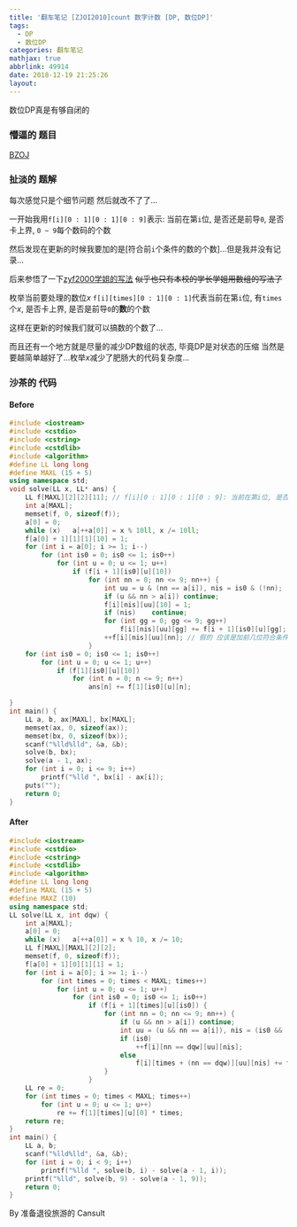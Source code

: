 ```yaml
---
title: '翻车笔记 [ZJOI2010]count 数字计数 [DP, 数位DP]'
tags:
  - DP
  - 数位DP
categories: 翻车笔记
mathjax: true
abbrlink: 49914
date: 2018-12-19 21:25:26
layout:
---
```


数位DP真是有够自闭的

<!--more-->

### 懵逼的 题目

[BZOJ](https://lydsy.com/JudgeOnline/problem.php?id=1833)

### 扯淡的 题解

每次感觉只是个细节问题 然后就改不了了...

一开始我用`f[i][0 : 1][0 : 1][0 : 9]`表示: 当前在第`i`位, 是否还是前导`0`, 是否卡上界, `0 ~ 9`每个数码的个数

然后发现在更新的时候我要加的是[符合前`i`个条件的数的个数]...但是我并没有记录...

后来参悟了一下[zyf2000学姐的写法](https://blog.csdn.net/Clove_unique/article/details/53081255) ~~似乎也只有本校的学长学姐用数组的写法了~~

枚举当前要处理的数位$x$ `f[i][times][0 : 1][0 : 1]`代表当前在第`i`位, 有`times`个$x$, 是否卡上界, 是否是前导`0`的**数**的个数

这样在更新的时候我们就可以搞数的个数了...

而且还有一个地方就是尽量的减少DP数组的状态, 毕竟DP是对状态的压缩 当然是要越简单越好了...枚举$x$减少了肥肠大的代码复杂度...

### 沙茶的 代码

#### Before

```cpp
#include <iostream>
#include <cstdio>
#include <cstring>
#include <cstdlib>
#include <algorithm>
#define LL long long
#define MAXL (15 + 5)
using namespace std;
void solve(LL x, LL* ans) {
	LL f[MAXL][2][2][11]; // f[i][0 : 1][0 : 1][0 : 9]: 当前在第i位, 是否还是前导0, 是否卡上界, 0 ~ 9每个数码的个数
	int a[MAXL];
	memset(f, 0, sizeof(f));
	a[0] = 0;
	while (x)	a[++a[0]] = x % 10ll, x /= 10ll;
	f[a[0] + 1][1][1][10] = 1;
	for (int i = a[0]; i >= 1; i--)
		for (int is0 = 0; is0 <= 1; is0++)
			for (int u = 0; u <= 1; u++)
				if (f[i + 1][is0][u][10])
					for (int nn = 0; nn <= 9; nn++) {
						int uu = u & (nn == a[i]), nis = is0 & (!nn);
						if (u && nn > a[i])	continue;
						f[i][nis][uu][10] = 1;
						if (nis)	continue;
						for (int gg = 0; gg <= 9; gg++)
							f[i][nis][uu][gg] += f[i + 1][is0][u][gg];
						++f[i][nis][uu][nn]; // 假的 应该是加前几位符合条件的数的个数, 所以要加一维表示最后一位?
					}
	for (int is0 = 0; is0 <= 1; is0++)
		for (int u = 0; u <= 1; u++)
			if (f[1][is0][u][10])
				for (int n = 0; n <= 9; n++)
					ans[n] += f[1][is0][u][n];

}
int main() {
	LL a, b, ax[MAXL], bx[MAXL];
	memset(ax, 0, sizeof(ax));
	memset(bx, 0, sizeof(bx));
	scanf("%lld%lld", &a, &b);
	solve(b, bx);
	solve(a - 1, ax);
	for (int i = 0; i <= 9; i++)
		printf("%lld ", bx[i] - ax[i]);
	puts("");
	return 0;
}

```

#### After

```cpp
#include <iostream>
#include <cstdio>
#include <cstring>
#include <cstdlib>
#include <algorithm>
#define LL long long
#define MAXL (15 + 5)
#define MAXZ (10)
using namespace std;
LL solve(LL x, int dqw) {
	int a[MAXL];
	a[0] = 0;
	while (x)	a[++a[0]] = x % 10, x /= 10;
	LL f[MAXL][MAXL][2][2];
	memset(f, 0, sizeof(f));
	f[a[0] + 1][0][1][1] = 1;
	for (int i = a[0]; i >= 1; i--)
		for (int times = 0; times < MAXL; times++)
			for (int u = 0; u <= 1; u++)
				for (int is0 = 0; is0 <= 1; is0++)
					if (f[i + 1][times][u][is0]) {
						for (int nn = 0; nn <= 9; nn++) {
							if (u && nn > a[i])	continue;
							int uu = (u && nn == a[i]), nis = (is0 && !nn);
							if (is0)
								++f[i][nn == dqw][uu][nis];
							else
								f[i][times + (nn == dqw)][uu][nis] += f[i + 1][times][u][is0];
						}
					}
	LL re = 0;
	for (int times = 0; times < MAXL; times++)
		for (int u = 0; u <= 1; u++)
			re += f[1][times][u][0] * times;
	return re;
}
int main() {
	LL a, b;
	scanf("%lld%lld", &a, &b);
	for (int i = 0; i < 9; i++)
		printf("%lld ", solve(b, i) - solve(a - 1, i));
	printf("%lld", solve(b, 9) - solve(a - 1, 9));
	return 0;
}
```

By 准备退役旅游的 Cansult